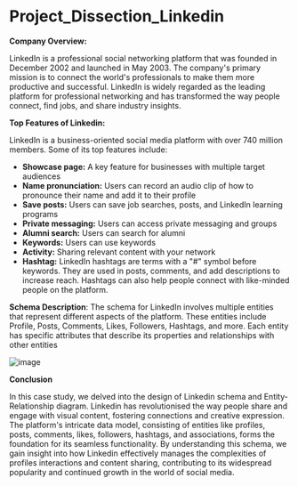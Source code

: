 # Project_Dissection_Linkedin
**Company Overview:**

LinkedIn is a professional social networking platform that was founded in December 2002 and launched in May 2003. The company's primary mission is to connect the world's professionals to make them more productive and successful. LinkedIn is widely regarded as the leading platform for professional networking and has transformed the way people connect, find jobs, and share industry insights.

**Top Features of Linkedin:**

LinkedIn is a business-oriented social media platform with over 740 million members. Some of its top features include:

- **Showcase page:** A key feature for businesses with multiple target audiences
- **Name pronunciation:** Users can record an audio clip of how to pronounce their name and add it to their profile
- **Save posts:** Users can save job searches, posts, and LinkedIn learning programs
- **Private messaging:** Users can access private messaging and groups
- **Alumni search:** Users can search for alumni
- **Keywords:** Users can use keywords
- **Activity:** Sharing relevant content with your network
- **Hashtag:** LinkedIn hashtags are terms with a "#" symbol before keywords. They are used in posts, comments, and add descriptions to increase reach. Hashtags can also help people connect with like-minded people on the platform.
  
**Schema Description**: 
The schema for LinkedIn involves multiple entities that represent different aspects of the platform. These entities include Profile, Posts, Comments, Likes, Followers, Hashtags, and more. Each entity has specific attributes that describe its properties and relationships with other entities

![image](https://github.com/user-attachments/assets/69c5d9e6-c37d-47cb-a991-fc819f1c2021)

**Conclusion**

In this case study, we delved into the design of Linkedin schema and Entity-Relationship diagram. Linkedin has revolutionised the way people share and engage with visual content, fostering connections and creative expression. The platform's intricate data model, consisting of entities like profiles, posts, comments, likes, followers, hashtags, and associations, forms the foundation for its seamless functionality. By understanding this schema, we gain insight into how Linkedin effectively manages the complexities of profiles interactions and content sharing, contributing to its widespread popularity and continued growth in the world of social media.


